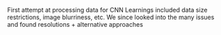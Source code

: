 First attempt at processing data for CNN
Learnings included data size restrictions, image blurriness, etc. 
We since looked into the many issues and found resolutions + alternative approaches
